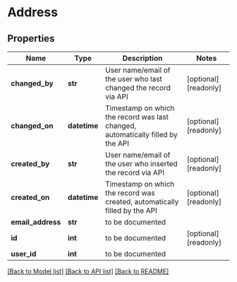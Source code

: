# Address

## Properties
Name | Type | Description | Notes
------------ | ------------- | ------------- | -------------
**changed_by** | **str** | User name/email of the user who last changed the record via API | [optional] [readonly] 
**changed_on** | **datetime** | Timestamp on which the record was last changed, automatically filled by the API | [optional] [readonly] 
**created_by** | **str** | User name/email of the user who inserted the record via API | [optional] [readonly] 
**created_on** | **datetime** | Timestamp on which the record was created, automatically filled by the API | [optional] [readonly] 
**email_address** | **str** | to be documented | 
**id** | **int** | to be documented | [optional] [readonly] 
**user_id** | **int** | to be documented | 

[[Back to Model list]](../README.md#documentation-for-models) [[Back to API list]](../README.md#documentation-for-api-endpoints) [[Back to README]](../README.md)

